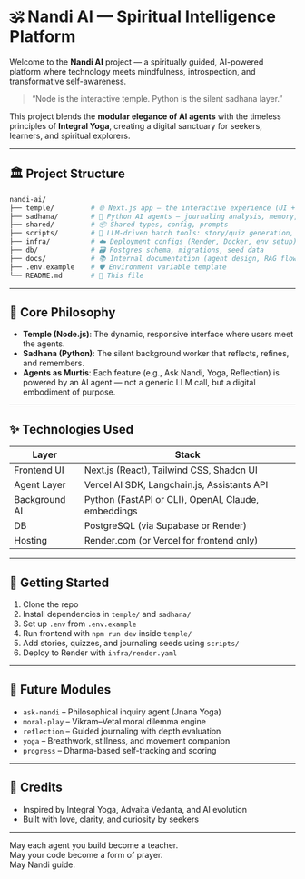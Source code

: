# 🕉️ Nandi AI — Spiritual Intelligence Platform

Welcome to the **Nandi AI** project — a spiritually guided, AI-powered platform where technology meets mindfulness, introspection, and transformative self-awareness.

> “Node is the interactive temple. Python is the silent sadhana layer.”

This project blends the **modular elegance of AI agents** with the timeless principles of **Integral Yoga**, creating a digital sanctuary for seekers, learners, and spiritual explorers.

---

## 🏛 Project Structure

```bash
nandi-ai/
├── temple/         # 🌐 Next.js app — the interactive experience (UI + API routes)
├── sadhana/        # 🧠 Python AI agents — journaling analysis, memory, scoring
├── shared/         # 📦 Shared types, config, prompts
├── scripts/        # 🔧 LLM-driven batch tools: story/quiz generation, data seeding
├── infra/          # ☁️ Deployment configs (Render, Docker, env setup)
├── db/             # 🗃️ Postgres schema, migrations, seed data
├── docs/           # 📚 Internal documentation (agent design, RAG flow, schema)
├── .env.example    # 🛡️ Environment variable template
└── README.md       # 📘 This file
```

---

## 🔮 Core Philosophy

- **Temple (Node.js)**: The dynamic, responsive interface where users meet the agents.
- **Sadhana (Python)**: The silent background worker that reflects, refines, and remembers.
- **Agents as Murtis**: Each feature (e.g., Ask Nandi, Yoga, Reflection) is powered by an AI agent — not a generic LLM call, but a digital embodiment of purpose.

---

## ✨ Technologies Used

| Layer | Stack |
|-------|-------|
| Frontend UI | Next.js (React), Tailwind CSS, Shadcn UI |
| Agent Layer | Vercel AI SDK, Langchain.js, Assistants API |
| Background AI | Python (FastAPI or CLI), OpenAI, Claude, embeddings |
| DB | PostgreSQL (via Supabase or Render) |
| Hosting | Render.com (or Vercel for frontend only) |

---

## 📜 Getting Started

1. Clone the repo
2. Install dependencies in `temple/` and `sadhana/`
3. Set up `.env` from `.env.example`
4. Run frontend with `npm run dev` inside `temple/`
5. Add stories, quizzes, and journaling seeds using `scripts/`
6. Deploy to Render with `infra/render.yaml`

---

## 🧘 Future Modules

- `ask-nandi` – Philosophical inquiry agent (Jnana Yoga)
- `moral-play` – Vikram–Vetal moral dilemma engine
- `reflection` – Guided journaling with depth evaluation
- `yoga` – Breathwork, stillness, and movement companion
- `progress` – Dharma-based self-tracking and scoring

---

## 🙏 Credits

- Inspired by Integral Yoga, Advaita Vedanta, and AI evolution
- Built with love, clarity, and curiosity by seekers

---

May each agent you build become a teacher.  
May your code become a form of prayer.  
May Nandi guide.
